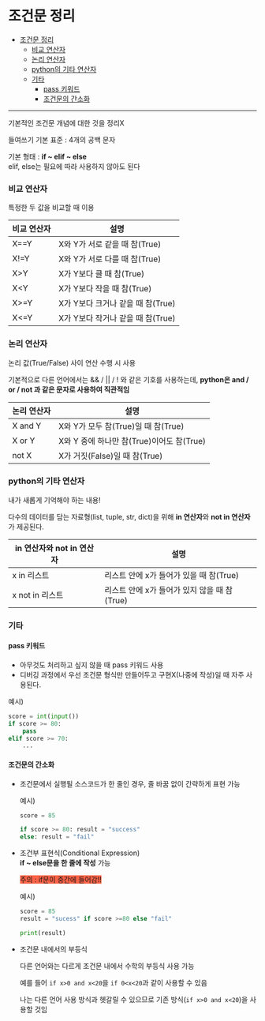 # 조건문 정리

- [조건문 정리](#조건문-정리)
  - [비교 연산자](#비교-연산자)
  - [논리 연산자](#논리-연산자)
  - [python의 기타 연산자](#python의-기타-연산자)
  - [기타](#기타)
    - [pass 키워드](#pass-키워드)
    - [조건문의 간소화](#조건문의-간소화)

---

기본적인 조건문 개념에 대한 것을 정리X

들여쓰기 기본 표준 : 4개의 공백 문자

기본 형태 : **if ~ elif ~ else**  
elif, else는 필요에 따라 사용하지 않아도 된다

### 비교 연산자

특정한 두 값을 비교할 때 이용

| 비교 연산자 | 설명                              |
| ----------- | --------------------------------- |
| X==Y        | X와 Y가 서로 같을 때 참(True)     |
| X!=Y        | X와 Y가 서로 다를 때 참(True)     |
| X>Y         | X가 Y보다 클 때 참(True)          |
| X<Y         | X가 Y보다 작을 때 참(True)        |
| X>=Y        | X가 Y보다 크거나 같을 때 참(True) |
| X<=Y        | X가 Y보다 작거나 같을 때 참(True) |

### 논리 연산자

논리 값(True/False) 사이 연산 수행 시 사용

기본적으로 다른 언어에서는 && / || / ! 와 같은 기호를 사용하는데, **python은 and / or / not 과 같은 문자로 사용하여 직관적임**

| 논리 연산자 | 설명                                      |
| ----------- | ----------------------------------------- |
| X and Y     | X와 Y가 모두 참(True)일 때 참(True)       |
| X or Y      | X와 Y 중에 하나만 참(True)이어도 참(True) |
| not X       | X가 거짓(False)일 때 참(True)             |

### python의 기타 연산자

내가 새롭게 기억해야 하는 내용!

다수의 데이터를 담는 자료형(list, tuple, str, dict)을 위해 **in 연산자**와 **not in 연산자**가 제공된다.

| in 연산자와 not in 연산자 | 설명                                         |
| ------------------------- | -------------------------------------------- |
| x in 리스트               | 리스트 안에 x가 들어가 있을 때 참(True)      |
| x not in 리스트           | 리스트 안에 x가 들어가 있지 않을 때 참(True) |

### 기타

#### pass 키워드

- 아무것도 처리하고 싶지 않을 때 pass 키워드 사용
- 디버깅 과정에서 우선 조건문 형식만 만들어두고 구현X(나중에 작성)일 때 자주 사용된다.

예시)

```python
score = int(input())
if score >= 80:
    pass
elif score >= 70:
    ...
```

#### 조건문의 간소화

- 조건문에서 실행될 소스코드가 한 줄인 경우, 줄 바꿈 없이 간략하게 표현 가능

  예시)

  ```python
  score = 85

  if score >= 80: result = "success"
  else: result = "fail"
  ```

- 조건부 표현식(Conditional Expression)  
  **if ~ else문을 한 줄에 작성** 가능

  <span style="background-color:tomato">주의 : if문이 중간에 들어감!!</span>

  예시)

  ```python
  score = 85
  result = "sucess" if score >=80 else "fail"

  print(result)
  ```

- 조건문 내에서의 부등식

  다른 언어와는 다르게 조건문 내에서 수학의 부등식 사용 가능

  예를 들어
  `if x>0 and x<20`을 `if 0<x<20`과 같이 사용할 수 있음

  나는 다른 언어 사용 방식과 헷갈릴 수 있으므로 기존 방식(`if x>0 and x<20`)을 사용할 것임
